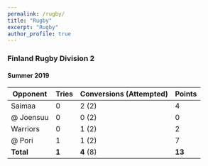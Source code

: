 ```yaml
---
permalink: /rugby/
title: "Rugby"
excerpt: "Rugby"
author_profile: true
---
```


### Finland Rugby Division 2
#### Summer 2019

| Opponent | Tries | Conversions (Attempted) | Points |
| - | - | - | - |
| Saimaa | 0 | 2 (2) | 4 |
| @ Joensuu | 0 | 0 (2) | 0 |
| Warriors | 0 | 1 (2) | 2 |
| @ Pori | 1 | 1 (2) | 7
| **Total** | **1** | **4** (8) | **13** |
